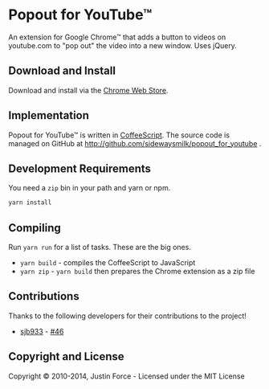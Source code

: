 # Popout for YouTube™

An extension for Google Chrome™ that adds a button to videos on youtube.com to
"pop out" the video into a new window. Uses jQuery.

## Download and Install

Download and install via the [Chrome Web
Store](https://chrome.google.com/webstore/detail/pofekaindcmmojfnfgbpklepkjfilcep).

## Implementation

Popout for YouTube™ is written in [CoffeeScript](http://coffeescript.org). The
source code is managed on GitHub at
http://github.com/sidewaysmilk/popout_for_youtube .

## Development Requirements

You need a `zip` bin in your path and yarn or npm.

```sh
yarn install
```

## Compiling

Run `yarn run` for a list of tasks. These are the big ones.

- `yarn build` - compiles the CoffeeScript to JavaScript
- `yarn zip` - `yarn build` then prepares the Chrome extension as a zip file

## Contributions

Thanks to the following developers for their contributions to the project!

- [sjb933][] - [#46][pr46]

## Copyright and License

Copyright © 2010-2014, Justin Force - Licensed under the MIT License

[sjb933]: https://github.com/sjb933
[pr46]: https://github.com/justinforce/popout_for_youtube/pull/46
